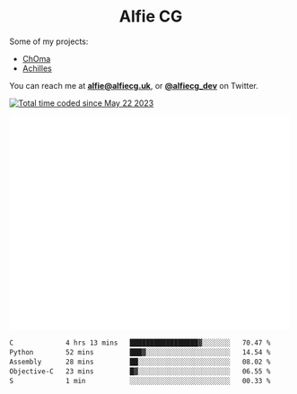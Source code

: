 <h1 align="center">Alfie CG</h1>

Some of my projects:
* [ChOma](https://github.com/opa334/ChOma)
* [Achilles](https://github.com/alfiecg24/Achilles)

You can reach me at **alfie@alfiecg.uk**, or **[@alfiecg_dev](https://twitter.com/alfiecg_dev)** on Twitter.

<a href="https://wakatime.com/@61592169-b9cf-4af8-b6fa-8ac7d4369b01"><img src="https://wakatime.com/badge/user/61592169-b9cf-4af8-b6fa-8ac7d4369b01.svg" alt="Total time coded since May 22 2023" /></a>


<img align="center" src="/github-metrics.svg" alt="Metrics" width="500">

 <!--[![GitHub Streak](https://streak-stats.demolab.com/?user=alfiecg24)](https://git.io/streak-stats)-->

<!--START_SECTION:waka-->

```txt
C             4 hrs 13 mins   █████████████████▓░░░░░░░   70.47 %
Python        52 mins         ███▓░░░░░░░░░░░░░░░░░░░░░   14.54 %
Assembly      28 mins         ██░░░░░░░░░░░░░░░░░░░░░░░   08.02 %
Objective-C   23 mins         █▓░░░░░░░░░░░░░░░░░░░░░░░   06.55 %
S             1 min           ░░░░░░░░░░░░░░░░░░░░░░░░░   00.33 %
```

<!--END_SECTION:waka-->
